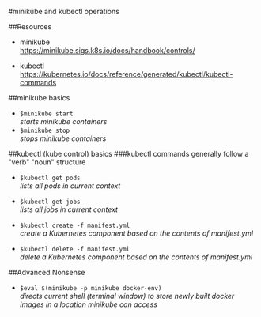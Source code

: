#minikube and kubectl operations  

##Resources  
- minikube  
https://minikube.sigs.k8s.io/docs/handbook/controls/  

- kubectl  
https://kubernetes.io/docs/reference/generated/kubectl/kubectl-commands

##minikube basics
- `$minikube start`   
*starts minikube containers*
- `$minikube stop`  
*stops minikube containers*  

##kubectl (kube control) basics
###kubectl commands generally follow a "verb" "noun" structure
- `$kubectl get pods`  
*lists all pods in current context*
- `$kubectl get jobs`  
*lists all jobs in current context*

- `$kubectl create -f manifest.yml`  
*create a Kubernetes component based on the contents of manifest.yml*
- `$kubectl delete -f manifest.yml`  
*delete a Kubernetes component based on the contents of manifest.yml*


##Advanced Nonsense
- `$eval $(minikube -p minikube docker-env)`  
*directs current shell (terminal window) to store newly built docker images in a location minikube can access*
